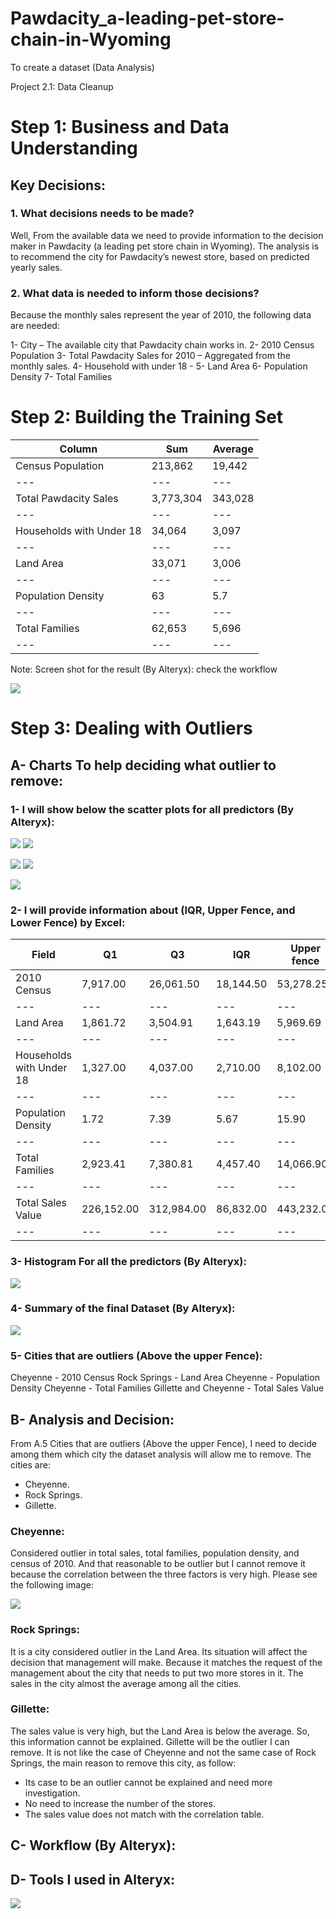 # Pawdacity_a-leading-pet-store-chain-in-Wyoming
To create a dataset (Data Analysis)

Project 2.1: Data Cleanup


# Step 1: Business and Data Understanding


## Key Decisions:

### 1.	What decisions needs to be made?

Well, From the available data we need to provide information to the decision maker in Pawdacity (a leading pet store chain in Wyoming). The analysis is to recommend the city for Pawdacity’s newest store, based on predicted yearly sales.

### 2.	What data is needed to inform those decisions?

Because the monthly sales represent the year of 2010, the following data are needed:

1-	City – The available city that Pawdacity chain works in.
2-	2010 Census Population
3-	Total Pawdacity Sales for 2010 – Aggregated from the monthly sales.
4-	Household with under 18 - 
5-	Land Area
6-	Population Density
7-	Total Families

# Step 2: Building the Training Set

Column|	Sum|	Average
| --- | --- | --- |
Census Population|	213,862|	19,442
| --- | --- | --- |
Total Pawdacity Sales|	3,773,304|	343,028
| --- | --- | --- |
Households with Under 18|	34,064|	3,097
| --- | --- | --- |
Land Area|	33,071|	3,006
| --- | --- | --- |
Population Density|	63|	5.7
| --- | --- | --- |
Total Families|	62,653|	5,696
| --- | --- | --- |


Note: Screen shot for the result (By Alteryx): check the workflow

![](images/averages_screen_shot.png)

 
# Step 3: Dealing with Outliers


## A-	Charts To help deciding what outlier to remove:

### 1-	I will show below the scatter plots for all predictors (By Alteryx):


![](images/chart1.png)
![](images/chart2.png)

![](images/chart3.png)
![](images/chart4.png)

![](images/chart5.png)



### 2-	I will provide information about (IQR, Upper Fence, and Lower Fence) by Excel:

Field | Q1 | Q3	| IQR	| Upper fence	| Lower fence
| --- | --- | --- | --- | --- | --- |
2010 Census	| 7,917.00 | 26,061.50 | 18,144.50 | 53,278.25 | (19,299.75)
| --- | --- | --- | --- | --- | --- |
Land Area | 1,861.72 | 3,504.91 | 1,643.19 | 5,969.69 | (603.06)
| --- | --- | --- | --- | --- | --- |
Households with Under 18	| 1,327.00 | 4,037.00 | 2,710.00 | 8,102.00 | (2,738.00)
| --- | --- | --- | --- | --- | --- |
Population Density | 1.72 | 7.39 | 5.67 | 15.90 | (6.79)
| --- | --- | --- | --- | --- | --- |
Total Families | 2,923.41 | 7,380.81 | 4,457.40 | 14,066.90 | (3,762.68)
| --- | --- | --- | --- | --- | --- |
Total Sales Value | 226,152.00 | 312,984.00 | 86,832.00 | 443,232.00 | 95,904.00 
| --- | --- | --- | --- | --- | --- |


### 3-	Histogram For all the predictors (By Alteryx):

 ![](images/histo.png)


### 4-	Summary of the final Dataset (By Alteryx):

 ![](images/summary.png)


### 5-	Cities that are outliers (Above the upper Fence):

Cheyenne - 2010 Census
Rock Springs - Land Area
Cheyenne - Population Density
Cheyenne - Total Families
Gillette and Cheyenne - Total Sales Value



## B-	Analysis and Decision:

From A.5 Cities that are outliers (Above the upper Fence), I need to decide among them which city the dataset analysis will allow me to remove. The cities are:

-	Cheyenne.
-	Rock Springs.
-	Gillette.


### Cheyenne:

Considered outlier in total sales, total families, population density, and census of 2010.
And that reasonable to be outlier but I cannot remove it because the correlation between the three factors is very high. Please see the following image:

 ![](images/corr.png)


### Rock Springs:

It is a city considered outlier in the Land Area. Its situation will affect the decision that management will make. Because it matches the request of the management about the city that needs to put two more stores in it. The sales in the city almost the average among all the cities. 


### Gillette:

The sales value is very high, but the Land Area is below the average. So, this information cannot be explained. Gillette will be the outlier I can remove. It is not like the case of Cheyenne and not the same case of Rock Springs, the main reason to remove this city, as follow:

-	Its case to be an outlier cannot be explained and need more investigation.
-	No need to increase the number of the stores.
-	The sales value does not match with the correlation table.

## C-	 Workflow (By Alteryx):


 
## D-	Tools I used in Alteryx:

![](images/tools.png)
